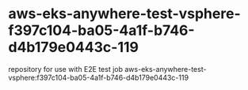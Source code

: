 # aws-eks-anywhere-test-vsphere-f397c104-ba05-4a1f-b746-d4b179e0443c-119
repository for use with E2E test job aws-eks-anywhere-test-vsphere:f397c104-ba05-4a1f-b746-d4b179e0443c-119
